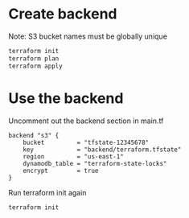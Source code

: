 # Create backend

Note: S3 bucket names must be globally unique

```bash
terraform init
terraform plan
terraform apply
```

# Use the backend

Uncomment out the backend section in main\.tf

```hcl
backend "s3" {
    bucket         = "tfstate-12345678"
    key            = "backend/terraform.tfstate"
    region         = "us-east-1"
    dynamodb_table = "terraform-state-locks"
    encrypt        = true
}
```

Run terraform init again

```bash
terraform init
```
